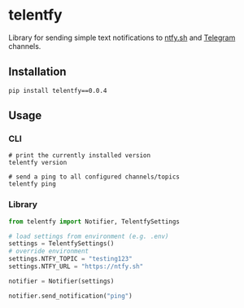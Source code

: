 # telentfy

Library for sending simple text notifications to [ntfy.sh][] and [Telegram][] channels.

## Installation

```shell
pip install telentfy==0.0.4
```

## Usage

### CLI

```shell
# print the currently installed version
telentfy version

# send a ping to all configured channels/topics
telentfy ping
```

### Library

```python
from telentfy import Notifier, TelentfySettings

# load settings from environment (e.g. .env)
settings = TelentfySettings()
# override environment
settings.NTFY_TOPIC = "testing123"
settings.NTFY_URL = "https://ntfy.sh"

notifier = Notifier(settings)

notifier.send_notification("ping")
```

<!-- References -->
[ntfy.sh]: <https://ntfy.sh>
[Telegram]: <https://telegram.org>
